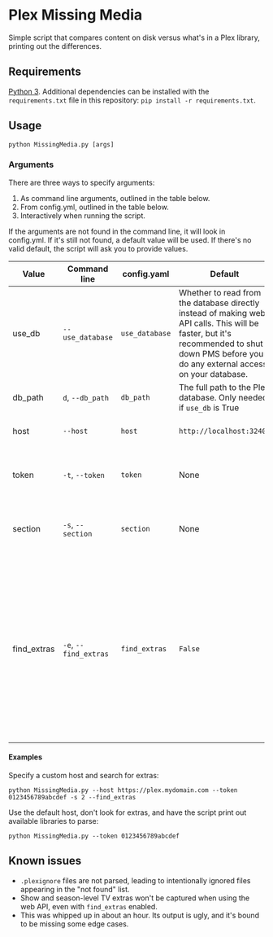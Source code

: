 # Plex Missing Media

Simple script that compares content on disk versus what's in a Plex library, printing out the differences.

## Requirements

[Python 3](https://www.python.org/downloads/). Additional dependencies can be installed with the `requirements.txt` file in this repository: `pip install -r requirements.txt`.

## Usage

`python MissingMedia.py [args]`

### Arguments

There are three ways to specify arguments:

1. As command line arguments, outlined in the table below.
2. From config.yml, outlined in the table below.
3. Interactively when running the script.

If the arguments are not found in the command line, it will look in config.yml. If it's still not found, a default value will be used. If there's no valid default, the script will ask you to provide values.

Value | Command line | config.yaml | Default | Description
---|---|---|---|---
use_db | `--use_database` | `use_database` | Whether to read from the database directly instead of making web API calls. This will be faster, but it's recommended to shut down PMS before you do any external access on your database.
db_path | `d`, `--db_path` | `db_path` | The full path to the Plex database. Only needed if `use_db` is True
host | `--host` | `host` | `http://localhost:32400` | The host of the Plex server. Only needed if `use_db` if False.
token | `-t`, `--token` | `token` | None | Your Plex token (see [finding an authentication token](https://support.plex.tv/articles/204059436-finding-an-authentication-token-x-plex-token/)). Only needed if `use_db` is False.
section | `-s`, `--section` | `section` | None | The id of the library section to parse. If none is provided, the script will print available values.
find_extras | `-e`, `--find_extras` | `find_extras` | `False` | If enabled, searches for extras (trailers/behind the scenes/featurettes/etc) in addition to main library items. Note that this _significantly_ increases the script's execution time, as it makes an additional synchronous web request for every item in the library. Only needed if `use_db` is False. If `use_db` is true, all extras are found regardless of this setting.

#### Examples

Specify a custom host and search for extras:

    python MissingMedia.py --host https://plex.mydomain.com --token 0123456789abcdef -s 2 --find_extras

Use the default host, don't look for extras, and have the script print out available libraries to parse:

    python MissingMedia.py --token 0123456789abcdef

## Known issues

* `.plexignore` files are not parsed, leading to intentionally ignored files appearing in the "not found" list.
* Show and season-level TV extras won't be captured when using the web API, even with `find_extras` enabled.
* This was whipped up in about an hour. Its output is ugly, and it's bound to be missing some edge cases.